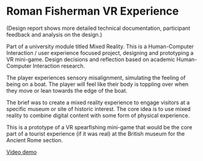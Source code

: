 # Roman Fisherman VR Experience

(Design report shows more detailed technical documentation, participant feedback and analysis on the design.)

Part of a university module titled Mixed Reality. This is a Human-Computer Interaction / user experience focused project, designing and prototyping a VR mini-game. Design decisions and reflection based on academic Human-Computer Interaction research.

The player experiences sensory misalignment, simulating the feeling of being on a boat. The player will feel like their body is toppling over when they move or lean towards the edge of the boat.

The brief was to create a mixed reality experience to engage visitors at a specific museum or site of historic interest. The core idea is to use mixed reality to combine digital content with some form of physical experience. 

This is a prototype of a VR spearfishing mini-game that would be the core part of a tourist experience (if it was real) at the British museum for the Ancient Rome section.

[Video demo](https://1drv.ms/v/s!Asf_eUJviqPij_oMRJYw0GAJZBKvmg?e=6yOYR7)
